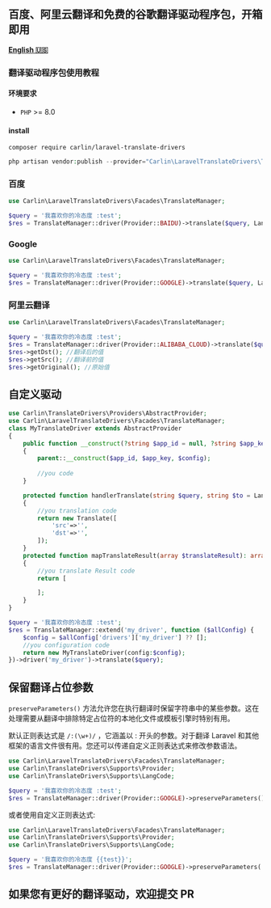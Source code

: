 ## 百度、阿里云翻译和免费的谷歌翻译驱动程序包，开箱即用
[**English 🇺🇸**](README.md)
### 翻译驱动程序包使用教程
#### 环境要求
- `PHP` >= 8.0

#### install
```
composer require carlin/laravel-translate-drivers
```

```php
php artisan vendor:publish --provider="Carlin\LaravelTranslateDrivers\TranslateDriversServiceProvider" --tag=translate-driver
```

### 百度

```php
use Carlin\LaravelTranslateDrivers\Facades\TranslateManager;

$query = '我喜欢你的冷态度 :test';
$res = TranslateManager::driver(Provider::BAIDU)->translate($query, LangCode::EN);
```


### Google

```php
use Carlin\LaravelTranslateDrivers\Facades\TranslateManager;

$query = '我喜欢你的冷态度 :test';
$res = TranslateManager::driver(Provider::GOOGLE)->translate($query, LangCode::EN);
```

### 阿里云翻译

```php
use Carlin\LaravelTranslateDrivers\Facades\TranslateManager;

$query = '我喜欢你的冷态度 :test';
$res = TranslateManager::driver(Provider::ALIBABA_CLOUD)->translate($query, LangCode::EN);
$res->getDst(); //翻译后的值
$res->getSrc(); //翻译前的值
$res->getOriginal(); //原始值
```

## 自定义驱动
```php
use Carlin\TranslateDrivers\Providers\AbstractProvider;
use Carlin\LaravelTranslateDrivers\Facades\TranslateManager;
class MyTranslateDriver extends AbstractProvider
{
    public function __construct(?string $app_id = null, ?string $app_key = null, array $config = [])
    {
        parent::__construct($app_id, $app_key, $config);
        
        //you code
    }

    protected function handlerTranslate(string $query, string $to = LangCode::EN, string $from = LangCode::AUTO): Translate
    {
        //you translation code
        return new Translate([
            'src'=>'',
            'dst'=>'',
        ]);
    }
    protected function mapTranslateResult(array $translateResult): array
    {
        //you translate Result code
        return [

        ];
    }
}

$query = '我喜欢你的冷态度 :test';
$res = TranslateManager::extend('my_driver', function ($allConfig) {
    $config = $allConfig['drivers']['my_driver'] ?? [];
    //you configuration code
    return new MyTranslateDriver(config:$config);
})->driver('my_driver')->translate($query);
```

## 保留翻译占位参数

```preserveParameters()``` 方法允许您在执行翻译时保留字符串中的某些参数。这在处理需要从翻译中排除特定占位符的本地化文件或模板引擎时特别有用。

默认正则表达式是 ```/:(\w+)/``` ，它涵盖以 : 开头的参数。对于翻译 Laravel 和其他框架的语言文件很有用。您还可以传递自定义正则表达式来修改参数语法。
```php
use Carlin\LaravelTranslateDrivers\Facades\TranslateManager;
use Carlin\TranslateDrivers\Supports\Provider;
use Carlin\TranslateDrivers\Supports\LangCode;

$query = '我喜欢你的冷态度 :test';
$res = TranslateManager::driver(Provider::GOOGLE)->preserveParameters()->translate($query, LangCode::EN); //I like your cold attitude :test
```

或者使用自定义正则表达式:

```php
use Carlin\LaravelTranslateDrivers\Facades\TranslateManager;
use Carlin\TranslateDrivers\Supports\Provider;
use Carlin\TranslateDrivers\Supports\LangCode;

$query = '我喜欢你的冷态度 {{test}}';
$res = TranslateManager::driver(Provider::GOOGLE)->preserveParameters('/\{\{([^}]+)\}\}/')->translate($query, LangCode::EN); //I like your cold attitude :test
```


## 如果您有更好的翻译驱动，欢迎提交 PR
